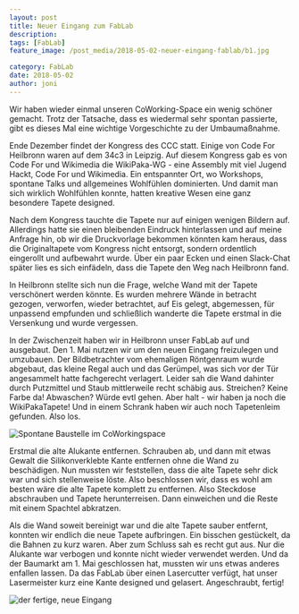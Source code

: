 ```yaml
---
layout: post
title: Neuer Eingang zum FabLab
description: 
tags: [FabLab]
feature_image: /post_media/2018-05-02-neuer-eingang-fablab/b1.jpg

category: FabLab
date: 2018-05-02
author: joni
---
```


Wir haben wieder einmal unseren CoWorking-Space ein wenig schöner gemacht. Trotz der Tatsache, dass es wiedermal sehr spontan passierte, gibt es dieses Mal eine wichtige Vorgeschichte zu der Umbaumaßnahme.

Ende Dezember findet der Kongress des CCC statt. Einige von Code For Heilbronn waren auf dem 34c3 in Leipzig. Auf diesem Kongress gab es von Code For und Wikimedia die WikiPaka-WG - eine Assembly mit viel Jugend Hackt, Code For und Wikimedia. Ein entspannter Ort, wo Workshops, spontane Talks und allgemeines Wohlfühlen dominierten. Und damit man sich wirklich Wohlfühlen konnte, hatten kreative Wesen eine ganz besondere Tapete designed. 

Nach dem Kongress tauchte die Tapete nur auf einigen wenigen Bildern auf. Allerdings hatte sie einen bleibenden Eindruck hinterlassen und auf meine Anfrage hin, ob wir die Druckvorlage bekommen könnten kam heraus, dass die Originaltapete vom Kongress nicht entsorgt, sondern ordentlich eingerollt und aufbewahrt wurde. Über ein paar Ecken und einen Slack-Chat später lies es sich einfädeln, dass die Tapete den Weg nach Heilbronn fand.

In Heilbronn stellte sich nun die Frage, welche Wand mit der Tapete verschönert werden könnte. Es wurden mehrere Wände in betracht gezogen, verworfen, wieder betrachtet, auf Eis gelegt, abgemessen, für unpassend empfunden und schließlich wanderte die Tapete erstmal in die Versenkung und wurde vergessen.

In der Zwischenzeit haben wir in Heilbronn unser FabLab auf und ausgebaut. Den 1. Mai nutzen wir um den neuen Eingang freizulegen und umzubauen. Der Bildbetrachter vom ehemaligen Röntgenraum wurde abgebaut, das kleine Regal auch und das Gerümpel, was sich vor der Tür angesammelt hatte fachgerecht verlagert. Leider sah die Wand dahinter durch Putzmittel und Staub mittlerweile recht schäbig aus. Streichen? Keine Farbe da! Abwaschen? Würde evtl gehen. Aber halt - wir haben ja noch die WikiPakaTapete! Und in einem Schrank haben wir auch noch Tapetenleim gefunden. Also los.

![Spontane Baustelle im CoWorkingspace](/post_media/2018-05-02-neuer-eingang-fablab/b2.jpg "Spontane Baustelle im CoWorkingspace")


Erstmal die alte Alukante entfernen. Schrauben ab, und dann mit etwas Gewalt die Silikonverklebte Kante entfernen ohne die Wand zu beschädigen. Nun mussten wir feststellen, dass die alte Tapete sehr dick war und sich stellenweise löste. Also beschlossen wir, dass es wohl am besten wäre die alte Tapete komplett zu entfernen. Also Steckdose abschrauben und Tapete herunterreisen. Dann einweichen und die Reste mit einem Spachtel abkratzen.

Als die Wand soweit bereinigt war und die alte Tapete sauber entfernt, konnten wir endlich die neue Tapete aufbringen. Ein bisschen gestückelt, da die Bahnen zu kurz waren. Aber zum Schluss sah es recht gut aus. Nur die Alukante war verbogen und konnte nicht wieder verwendet werden. Und da der Baumarkt am 1. Mai geschlossen hat, mussten wir uns etwas anderes enfallen lassen. Da das FabLab über einen Lasercutter verfügt, hat unser Lasermeister kurz eine Kante designed und gelasert. Angeschraubt, fertig!

![der fertige, neue Eingang](/post_media/2018-05-02-neuer-eingang-fablab/b3.jpg "der fertige, neue Eingang")

